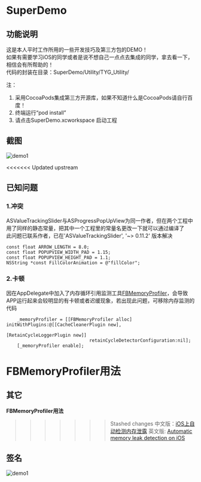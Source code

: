 # SuperDemo
## 功能说明
这是本人平时工作所用的一些开发技巧及第三方包的DEMO！    
如果有需要学习iOS的同学或者是说不想自己一点点去集成的同学，拿去看一下，相信会有所帮助的！    
代码的封装在目录：SuperDemo/Utility/TYG_Utility/    
   
注：    
1. 采用CocoaPods集成第三方开源库，如果不知道什么是CocoaPods请自行百度！    
2. 终端运行“pod install”    
3. 请点击SuperDemo.xcworkspace 启动工程    

## 截图
![demo1](https://github.com/bingxue314159/SuperDemo/raw/master/Screen/SuperDemo.gif "菜单")  

<<<<<<< Updated upstream
## 已知问题
### 1.冲突
ASValueTrackingSlider与ASProgressPopUpView为同一作者，但在两个工程中用了同样的静态常量，把其中一个工程里的常量名更改一下就可以通过编译了   
此问题已联系作者，已在'ASValueTrackingSlider', '~> 0.11.2' 版本解决    
```objc
const float ARROW_LENGTH = 8.0;   
const float POPUPVIEW_WIDTH_PAD = 1.15;    
const float POPUPVIEW_HEIGHT_PAD = 1.1;    
NSString *const FillColorAnimation = @"fillColor";    
```

### 2.卡顿
因在AppDelegate中加入了内存循环引用监测工具[FBMemoryProfiler](https://github.com/facebook/FBMemoryProfiler)，会导致APP运行起来会较明显的有卡顿或者迟缓现象，若出现此问题，可移除内存监测的代码
```objc
    _memoryProfiler = [[FBMemoryProfiler alloc] initWithPlugins:@[[CacheCleanerPlugin new],
                                                                  [RetainCycleLoggerPlugin new]]
                               retainCycleDetectorConfiguration:nil];    
    [_memoryProfiler enable];    
```
    
FBMemoryProfiler用法    
=======
## 其它
**FBMemoryProfiler用法**    
>>>>>>> Stashed changes
中文版：[iOS上自动检测内存泄露](http://www.cocoachina.com/ios/20160419/15954.html)
英文版: [Automatic memory leak detection on iOS](https://code.facebook.com/posts/583946315094347/automatic-memory-leak-detection-on-ios/)

## 签名
![demo1](https://github.com/bingxue314159/SuperDemo/raw/master/Screen/程序,你快下来吧.gif "签名")    